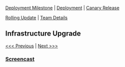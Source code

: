 [Deployment Milestone](../README.md) | [Deployment](/deployment/deployment.md) | [Canary Release](/canary-release/can-rel.md)

[Rolling Update](/rolling-update/rol-update.md) | [Team Details](../Team.md)

Infrastructure Upgrade
----------------------------------

[<<< Previous](/deployment/deployment.md) | [Next >>>](/canary-release/can-rel.md)

### [Screencast](http://tiny.cc/screencastM3)
